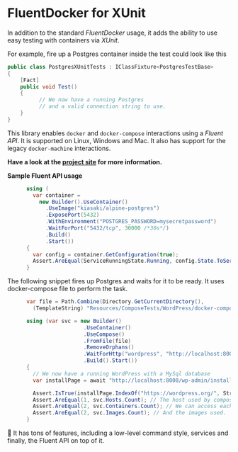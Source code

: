 # FluentDocker for XUnit

In addition to the standard _FluentDocker_ usage, it adds the ability to use easy testing with containers via _XUnit_.

For example, fire up a Postgres container inside the test could look like this

```cs
public class PostgresXUnitTests : IClassFixture<PostgresTestBase>
{
    [Fact]
    public void Test()
    {
          // We now have a running Postgres
          // and a valid connection string to use.
    }
}
```

This library enables `docker` and `docker-compose` interactions using a _Fluent API_. It is supported on Linux, Windows and Mac. It also has support for the legacy `docker-machine` interactions.

**Have a look at the [project site](https://github.com/mariotoffia/FluentDocker) for more information.**

**Sample Fluent API usage**
```cs
      using (
        var container =
          new Builder().UseContainer()
            .UseImage("kiasaki/alpine-postgres")
            .ExposePort(5432)
            .WithEnvironment("POSTGRES_PASSWORD=mysecretpassword")
            .WaitForPort("5432/tcp", 30000 /*30s*/)
            .Build()
            .Start())
      {
        var config = container.GetConfiguration(true);
        Assert.AreEqual(ServiceRunningState.Running, config.State.ToServiceState());
      }
```
The following snippet fires up Postgres and waits for it to be ready. It uses docker-compose file to perform the task.
```cs
      var file = Path.Combine(Directory.GetCurrentDirectory(),
        (TemplateString) "Resources/ComposeTests/WordPress/docker-compose.yml");

      using (var svc = new Builder()
                        .UseContainer()
                        .UseCompose()
                        .FromFile(file)
                        .RemoveOrphans()
                        .WaitForHttp("wordpress", "http://localhost:8000/wp-admin/install.php") 
                        .Build().Start())
      {
        // We now have a running WordPress with a MySql database        
        var installPage = await "http://localhost:8000/wp-admin/install.php".Wget();

        Assert.IsTrue(installPage.IndexOf("https://wordpress.org/", StringComparison.Ordinal) != -1);
        Assert.AreEqual(1, svc.Hosts.Count); // The host used by compose
        Assert.AreEqual(2, svc.Containers.Count); // We can access each individual container
        Assert.AreEqual(2, svc.Images.Count); // And the images used.
      }
```

👀 It has tons of features, including a low-level command style, services and finally, the Fluent API on top of it. 